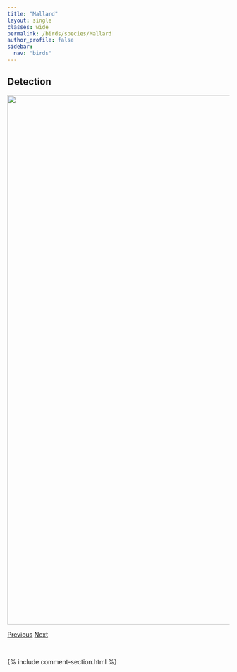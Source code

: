 ```yaml
---
title: "Mallard"
layout: single
classes: wide
permalink: /birds/species/Mallard
author_profile: false
sidebar:
  nav: "birds"
---
```


<h2>Detection</h2>

<a href="https://drive.google.com/uc?export=view&id=1nmhdkYk31DsVNLuJYOVeeseOJzRri7vW">
<img src="https://drive.google.com/uc?export=view&id=1nmhdkYk31DsVNLuJYOVeeseOJzRri7vW" height = "1200" width = "800">
</a>

<a href="/birds/species/MarbledGodwit/" class="pagination--pager" title="Marbled Godwit">Previous</a> <a href="/birds/species/MagnoliaWarbler/" class="pagination--pager" title="Magnolia Warbler">Next</a>

<p>&nbsp;</p>

{% include comment-section.html %}
